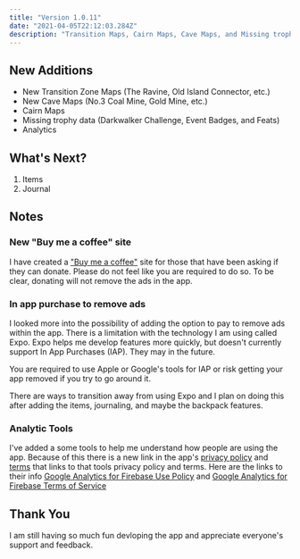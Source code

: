 ```yaml
---
title: "Version 1.0.11"
date: "2021-04-05T22:12:03.284Z"
description: "Transition Maps, Cairn Maps, Cave Maps, and Missing trophies"
---
```


## New Additions
- New Transition Zone Maps (The Ravine, Old Island Connector, etc.)
- New Cave Maps (No.3 Coal Mine, Gold Mine, etc.)
- Cairn Maps
- Missing trophy data (Darkwalker Challenge, Event Badges, and Feats)
- Analytics

## What's Next? 
1. Items
1. Journal

## Notes


### New "Buy me a coffee" site

I have created a ["Buy me a coffee"](https://ko-fi.com/brooksbecton) site for those that have been asking if they can donate. Please do not feel like you are required to do so. To be clear, donating will not remove the ads in the app. 

### In app purchase to remove ads

I looked more into the possibility of adding the option to pay to remove ads within the app. There is a limitation with the technology I am using called Expo. Expo helps me develop features more quickly, but doesn't currently support In App Purchases (IAP). They may in the future.  

You are required to use Apple or Google's tools for IAP or risk getting your app removed if you try to go around it. 

There are ways to transition away from using Expo and I plan on doing this after adding the items, journaling, and maybe the backpack features. 

### Analytic Tools

I've added a some tools to help me understand how people are using the app. Because of this there is a new link in the app's [privacy policy](/privacy) and [terms](/termsandconditions) that links to that tools privacy policy and terms. Here are the links to their info [Google Analytics for Firebase Use Policy](https://firebase.google.com/policies/analytics) and [Google Analytics for Firebase Terms of Service](https://firebase.google.com/terms/analytics)


## Thank You

I am still having so much fun devloping the app and appreciate everyone's support and feedback. 
